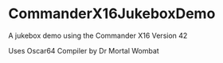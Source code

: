 # CommanderX16JukeboxDemo
A jukebox demo using the Commander X16 Version 42

Uses Oscar64 Compiler by Dr Mortal Wombat
